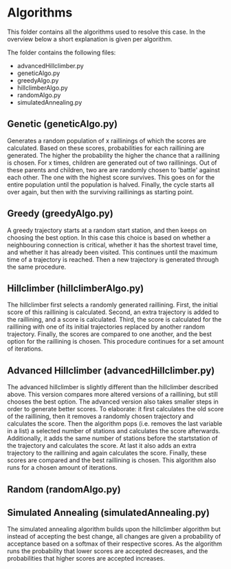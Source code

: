 # Algorithms

This folder contains all the algorithms used to resolve this case. In the overview below a short explanation is given per algorithm.

The folder contains the following files:
- advancedHillclimber.py
- geneticAlgo.py
- greedyAlgo.py
- hillclimberAlgo.py
- randomAlgo.py
- simulatedAnnealing.py

## Genetic (geneticAlgo.py)
Generates a random population of x raillinings of which the scores are calculated. Based on these scores, probabilities for each raillining are generated. The higher the probability the higher the chance that a raillining is chosen. For x times, children are generated out of two raillinings. Out of these parents and children, two are are randomly chosen to 'battle' against each other. The one with the highest score survives. This goes on for the entire population until the population is halved. Finally, the cycle starts all over again, but then with the surviving raillinings as starting point. 
 
## Greedy (greedyAlgo.py)
A greedy trajectory starts at a random start station, and then keeps on choosing the best option. In this case this choice is based on whether a neighbouring connection is critical, whether it has the shortest travel time, and whether it has already been visited. This continues until the maximum time of a trajectory is reached. Then a new trajectory is generated through the same procedure. 

## Hillclimber (hillclimberAlgo.py)
The hillclimber first selects a randomly generated raillining. First, the initial score of this raillining is calculated. Second, an extra trajectory is added to the raillining, and a score is calculated. Third, the score is calculated for the raillining with one of its initial trajectories replaced by another random trajectory. Finally, the scores are compared to one another, and the best option for the raillining is chosen. This procedure continues for a set amount of iterations. 

## Advanced Hillclimber (advancedHillclimber.py)
The advanced hillclimber is slightly different than the hillclimber described above. This version compares more altered versions of a raillining, but still chooses the best option. The advanced version also takes smaller steps in order to generate better scores. To elaborate: it first calculates the old score of the raillining, then it removes a randomly chosen trajectory and calculates the score. Then the algorithm pops (i.e. removes the last variable in a list) a selected number of stations and calculates the score afterwards. Additionally, it adds the same number of stations before the startstation of the trajectory and calculates the score. At last it also adds an extra trajectory to the raillining and again calculates the score. Finally, these scores are compared and the best raillining is chosen. This algorithm also runs for a chosen amount of iterations. 

## Random (randomAlgo.py)
 
## Simulated Annealing (simulatedAnnealing.py)
The simulated annealing algorithm builds upon the hillclimber algorithm but instead of accepting the best change, all changes are given a probability of acceptance based on a softmax of their respective scores. As the algorithm runs the probability that lower scores are accepted decreases, and the probabilities that higher scores are accepted increases.
